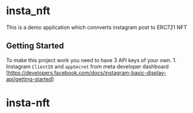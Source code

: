 # insta_nft
This is a demo application which connverts instagram post to ERC721 NFT

## Getting Started

To make this project work you need to have 3 API keys of your own.
    1. Instagram `ClientID` and `appSecret` from meta developer dashboard 
        [https://developers.facebook.com/docs/instagram-basic-display-api/getting-started]


# insta-nft
